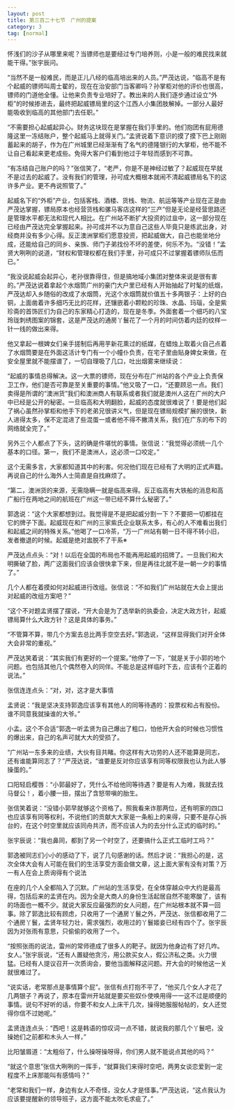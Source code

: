 ```yaml
---
layout: post
title: 第三百二十七节　广州的提案
category: 3
tag: [normal]
---
```


怀浅们的沙子从哪里来呢？当镖师也是要经过专门培养则，小是一般的难民找来就能干得。”张宇辰问。

“当然不是一般难民，而是正儿八经的临高培出来的人员。”严茂达说，“临高不是有个起威的镖师叫周士翟的，现在在治安部门当客卿吗？孙掌柜对他的评价也很高，镖师的门道他全懂。让他来负责专业培好了。教出来的人我们逐步通过设立“外柜”的时候掺进去，最终把起威镖局里的这个江西人小集团肢解掉。一部分人最好能吸收到临高的其他部门去任职。”

“不需要担心起威起异心。财务这块现在是掌握在我们手里的。他们抱团有屁用德隆这里一冻结账户，整个起威马上就得关门。”孟贤说着下意识的摸了摸下巴上刚刚蓄起来的胡子，作为在广州城里已经渐渐有了名气的德隆银行的大掌柜，他不能不让自己看起来更老成些。免得大客户们看到他过于年轻而感到不可靠。

“有冻结自己账户的吗？”张信笑了，“老严，你是不是神经过敏了？起威现在早就不是过去的起威了。没有我们的管理，孙可成大概根本就闹不清起威镖局名下的这许多产业。更不冉说照管了。”

起威名下的“外柜”产业，包括客栈、酒楼、货栈、物流、航运等等产业现在正是由严茂达掌握，镖局原本也经营货栈和骡马客店这样的“三产”但是无论是经营思路还是管理水平都无法和现代人相比。在广州站不断扩大投资的过韭中，这一部分现在已经由严茂达完全掌握起来。孙可成并不以为意自己这些人毕竟只是练武出身，对经商并没有多少心得。反正澳洲掌柜们愿意投资，把起威做大，自己也能坐地分成，还能给自己的同乡、亲族、师门子弟找份不坏的差使，何乐不为。“没错！”孟贤大咧咧的说道，“财权和管理权都在我们手里，孙可成只不过掌握着镖师队伍而已。”

“我没说起威会起异心，老孙很靠得住，但是搞地域小集团对整体来说是很有害的。”严茂达说着拿起个水烟筒广州的豪门大户里已经有人开始抽起了时髦的纸烟，严茂达却入乡随俗的改成了水烟筒，光这个水烟筒就价值五十多两银子：上好的白铜，上面凿着许多细巧无比的花样，还镶嵌着小颗粒的珍珠、水晶、玛瑙，全是紫珍斋的首饰匠们为自己的东家精心打造的，现在是冬季。外面套着一个细巧的八宝玲珑刺绣图案的锦套，这是严茂达的通房丫鬟花了一个月的时间仿着内廷的纹样一针一线的做出来得。

他又拿起一根婢女们亲手搓制后再用芋新花熏过的纸媒，在蜡烛上取着火自己点着了水烟筒要是在外面这活计专门有一个小幢仆负责，在宅子里由贴身婢女来做，在安全屋里就不能摆谱了，一切自理吸了几口，吐出烟雾来继续说：

“起威的事情总得解决。这一大票的镖师，现在分布在广州站的各个产业上负责保卫工作，他们是否可靠是至关重要的事情。”他又吸了一口，“还要顾忌一点。我们卖得是所谓的“澳洲货”我们和澳洲商人有联系或者我们就是澳州人这在广州的大户中已经是公开的秘密。一旦临高和大明翻脸，起威的态度就很难说了！要是他们起了祸心虽然孙掌柜和他手下的老弟兄很讲义气，但是现在镖局规模扩展的很快，新人进得太多，保不定混进了些混蛋一或者他不得不撇清关系，我们在广东的布下的网络就全完了。”

另外三个人都点了下头，这的确是件堪忧的事情。张信说：“我觉得必须统一几个基本的口径。第一，我们不是澳洲人，这必须一口咬定。”

这个无需多言，大家都知道其中的利害。何况他们现在已经有了大明的正式声籍。再说自己的什么海外人士简直是自找麻烦了。

“第二，澳洲货的来源，无需隐瞒一就是临高来得。反正临高有大铁船的消息和高广船行在两地之间的航班在广州这一带已经不算什么秘密了。”

郭逸说：“这个大家都想到过。我觉得是不是把起威分割一下？不要把一切都挂在它的牌子下面。起威现在和广州的三家紫氏企业联系太多，有心的人不难看出我们和起威之间的特殊关系。”他喝了一口冷茶，“万一广州站有朝一日不得不转小旧，发者撤退的时候。起威是绝对盅脱不了干系※

严茂达点点头：“对！以后在全国的布局也不能再用起威的招牌了。一旦我们和大明撕破了脸，两广这面我们应该会很快拿下来，但是再往北就不是一朝一夕的事情了。”

几个人都在着摸如何对起威进行改组。张信说：“不如我们广州站就在大会上提出对起威的改组方案吧？”

“这个不对题孟贤摆了摆说，“开大会是为了选举新的执委会，决定大政方针，起威镖局算什么大政方针？这是具体的事务。”

“不管算不算，带几个方案去总比两手空空去好。”郭逸说，“这样显得我们对开全体大会非常的重视。”

严茂达笑着说：“其实我们有更好的一个提案。”他停了一下，“就是关于小郭的地个问题。也包括其他几个偶然卷入的同伴。不能总是这样临时下去，应该有个正着的说法。”

张信连连点头：“对，对，这才是大事情

孟贤说：“我是坚决支持郭逸应该享有其他人的同等待遇的：投票权和占有股份。谁不同意我就操谁的大爷。”

小孟。这个不合适”郭逸一听孟贤为自己爆出了粗口，怕他开大会的时候也习惯性的爆出来，自己的名声可就大大的受损了。

“广州站一东多来的业绩，大伙有目共睹。你这样有大功劳的人还不能算是同志，还有谁能算同志了？”严茂达说，“谁要是反对你应该享有同等权限我也认为此人够操蛋的。”

口阳轻启樱唇：“小郭最好了，凭什么不给他同等待遇？要是有人为难，我就去找马督公！，着小腰一扭，摆出了含怒带嗔的胎生。

张信笑着说：“没错小郭早就够这个资格了。照我看来诈那两位，还有明家的四口也应该享有同等权利，不说他们的贡献大大家是一条船上的来得，只要不是存心拆台的，在这个时空里就应该同舟共济，而不应该人为的去分什么正式的临时的。”

张宇辰说：“我也鼻同，都到了另一个时空了，还要搞什么正式工临时工吗？”

郭逸被同志们小小的感动了下，说了几句感谢的话。然后才说：“我担心的是，这次全体大会有人可能在我们的生活享受方面会做文章，这上面大家有没有对策？万一有人在会上质询得有个说法

在座的几个人全都陷入了沉默。广州站的生活享受，在全体穿越众中大约是最高得，包括后来的孟贤在内。因为全是大商人的身份生活起居自然不能寒酸了，该有的场面也一概不少。就说大家反应最强烈的女人问题，在广州站根本就不算一回事。除了郭逸比较有顾虑，只收用了一个通房丫鬟之外，严茂达、张信都收用了二个通房丫鬟，孟贤年轻力壮，需求强烈，收用过的丫鬟姬妾已经有四个了。张宇辰因为对张雨有意思，只偷偷的收用了一个。

“按照张雨的说法，雷州的常师德成了很多人的靶子。就因为他身边有了好几咋。女人。”张宇辰说，“还有人置疑他贪污，用公款买女人，假公济私之类。火力很猛。已经有人提议召开一次质询会，要他当面解释这问题。开大会的时候他这一关就很难过了。

“说实话，老常那点是事情算个屁”。张信有点打抱不平了，“他买几个女人才花了几两银子？再说了，原本在雷州开站就是要买些奴仆使唤用得一一这不过是顺便的事情。说句不好听的话，你要不和女人上床干几次，操得她服服帖帖的，女人还觉得你信不过她呢。”

孟贤连连点头：“西吧！这是韩语的惊叹词一点不错，就说我的那几个丫鬟吧，没操她们之前都和木头人一样，”

比阳皱眉道：“太粗俗了，什么操呀操呀得，你们男人就不能说点其他的吗？”

“就这个意思”张信大咧咧的一挥手，“就算我们来得时空吧，两男女谈恋爱到一定程度不上床那能叫有感情吗？”

“老常和我们一样，身边有女人不奇怪，没女人才是怪事。”严茂达说，“这点我认为应该要提醒新的领导班子，这方面不能太吹毛求疵了。”